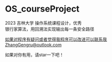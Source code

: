 # OS_courseProject
 2023 吉林大学 操作系统课程设计，优秀  
银行家算法，用回溯法实现输出每一条安全路径  

如果对程序有疑问或者觉得我程序可以改进可以联系我ZhangGengru@outlook.com

如果对你有用，请star一下吧！

